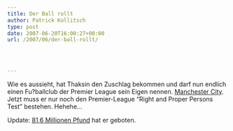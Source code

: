 ```yaml
---
title: Der Ball rollt
author: Patrick Kollitsch
type: post
date: 2007-06-20T16:00:27+00:00
url: /2007/06/der-ball-rollt/




---
```

Wie es aussieht, hat Thaksin den Zuschlag bekommen und darf nun endlich einen Fu?ballclub der Premier League sein Eigen nennen. [Manchester City][1]. Jetzt muss er nur noch den Premier-League &#8220;Right and Proper Persons Test&#8221; bestehen. Hehehe&#8230; 

Update: [81,6 Millionen Pfund][2] hat er geboten.

 [1]: http://www.nationmultimedia.com/2007/06/21/headlines/headlines_30037458.php
 [2]: http://www.bangkokpost.com/breaking_news/breakingnews.php?id=119600